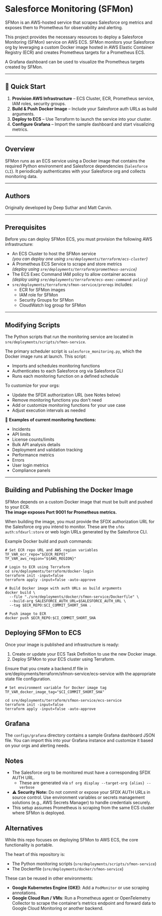 # Salesforce Monitoring (SFMon)

SFMon is an AWS-hosted service that scrapes Salesforce org metrics and exposes them to Prometheus for observability and alerting.

This project provides the necessary resources to deploy a Salesforce Monitoring (SFMon) service on AWS ECS. SFMon monitors your Salesforce org by leveraging a custom Docker image hosted in AWS Elastic Container Registry (ECR) and creates Prometheus targets for a Prometheus ECS.

A Grafana dashboard can be used to visualize the Prometheus targets created by SFMon.

---

## 🚀 Quick Start

1. **Provision AWS Infrastructure** – ECS Cluster, ECR, Prometheus service, IAM roles, security groups.
2. **Build & Push Docker Image** – Include your Salesforce auth URLs as build arguments.
3. **Deploy to ECS** – Use Terraform to launch the service into your cluster.
4. **Configure Grafana** – Import the sample dashboard and start visualizing metrics.

---

## Overview

SFMon runs as an ECS service using a Docker image that contains the required Python environment and Salesforce dependencies (`Salesforce CLI`). It periodically authenticates with your Salesforce org and collects monitoring data.

---

## Authors

Originally developed by Deep Suthar and Matt Carvin.

---

## Prerequisites

Before you can deploy SFMon ECS, you must provision the following AWS infrastructure:

- An ECS Cluster to host the SFMon service  
  _(you can deploy one using `sre/deployments/terraform/ecs-cluster`)_
- A Prometheus ECS Service to scrape and store metrics  
  _(deploy using `sre/deployments/terraform/prometheus-service`)_
- The ECS Exec Command IAM policy to allow container access  
  _(deploy using `sre/deployments/terraform/ecs-exec-command-policy`)_
- `sre/deployments/terraform/sfmon-service/prereqs` includes:
  - ECR for SFMon images
  - IAM role for SFMon
  - Security Groups for SFMon
  - CloudWatch log group for SFMon

---

## Modifying Scripts

The Python scripts that run the monitoring service are located in `sre/deployments/scripts/sfmon-service`.

The primary scheduler script is `salesforce_monitoring.py`, which the Docker image runs at launch. This script:

- Imports and schedules monitoring functions
- Authenticates to each Salesforce org via Salesforce CLI
- Runs each monitoring function on a defined schedule

To customize for your orgs:

- Update the SFDX authorization URL (see Notes below)
- Remove monitoring functions you don't need
- Add or customize monitoring functions for your use case
- Adjust execution intervals as needed

📌 **Examples of current monitoring functions:**

- Incidents
- API limits
- License counts/limits
- Bulk API analysis details
- Deployment and validation tracking
- Performance metrics
- Errors
- User login metrics
- Compliance panels

---

## Building and Publishing the Docker Image

SFMon depends on a custom Docker image that must be built and pushed to your ECR.  
**The image exposes Port 9001 for Prometheus metrics.**

When building the image, you must provide the SFDX authorization URL for the Salesforce org you intend to monitor. These are the `sfdx auth:sfdxurl:store` or web login URLs generated by the Salesforce CLI.

Example Docker build and push commands:

```
# Set ECR repo URL and AWS region variables
TF_VAR_ecr_repo="${ECR_REPO}"
TF_VAR_aws_region="${AWS_REGION}"

# Login to ECR using Terraform
cd sre/deployments/terraform/docker-login
terraform init -input=false
terraform apply -input=false -auto-approve

# Build Docker image with auth URLs as build arguments
docker build \
  --file "./sre/deployments/docker/sfmon-service/Dockerfile" \
  --build-arg SALESFORCE_AUTH_URL=$SALESFORCE_AUTH_URL \
  --tag $ECR_REPO:$CI_COMMIT_SHORT_SHA .

# Push image to ECR
docker push $ECR_REPO:$CI_COMMIT_SHORT_SHA
```

## Deploying SFMon to ECS

Once your image is published and infrastructure is ready:

1. Create or update your ECS Task Definition to use the new Docker image.
1. Deploy SFMon to your ECS cluster using Terraform.

Ensure that you create a backend.tf file in sre/deployments/terraform/sfmon-service/ecs-service with the appropriate state file configuration.

```
# Set environment variable for Docker image tag
TF_VAR_docker_image_tag="$CI_COMMIT_SHORT_SHA"

cd sre/deployments/terraform/sfmon-service/ecs-service
terraform init -input=false
terraform apply -input=false -auto-approve
```

## Grafana

The `configs/grafana` directory contains a sample Grafana dashboard JSON file. You can import this into your Grafana instance and customize it based on your orgs and alerting needs.

## Notes

- The Salesforce org to be monitored must have a corresponding SFDX AUTH URL.
    - These are generated via `sf org display --target-org {alias} --verbose`
- ⚠️ **Security Note:** Do not commit or expose your SFDX AUTH URLs in source control. Use environment variables or secrets management solutions (e.g., AWS Secrets Manager) to handle credentials securely.
- This setup assumes Prometheus is scraping from the same ECS cluster where SFMon is deployed.

## Alternatives

While this repo focuses on deploying SFMon to AWS ECS, the core functionality is portable.

The heart of this repository is:

- The Python monitoring scripts (`sre/deployments/scripts/sfmon-service`)
- The Dockerfile (`sre/deployments/docker/sfmon-service`)

These can be reused in other environments:

- **Google Kubernetes Engine (GKE)**: Add a `PodMonitor` or use scraping annotations.
- **Google Cloud Run / VMs**: Run a Prometheus agent or OpenTelemetry Collector to scrape the container’s metrics endpoint and forward data to Google Cloud Monitoring or another backend.
